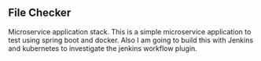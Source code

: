 File Checker
------------

Microservice application stack. This is a simple microservice application to test using spring boot and docker. Also I am going to build 
this with Jenkins and kubernetes to investigate the jenkins workflow plugin.
